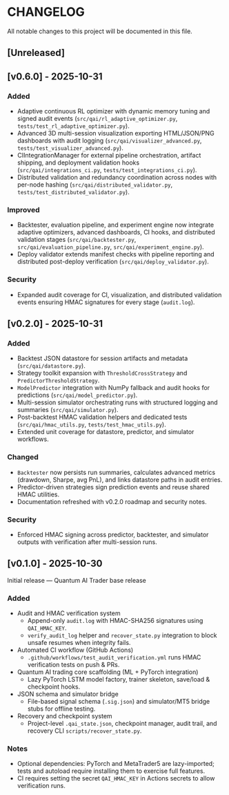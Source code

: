 # CHANGELOG

All notable changes to this project will be documented in this file.

## [Unreleased]

## [v0.6.0] - 2025-10-31
### Added
- Adaptive continuous RL optimizer with dynamic memory tuning and signed audit events (`src/qai/rl_adaptive_optimizer.py`, `tests/test_rl_adaptive_optimizer.py`).
- Advanced 3D multi-session visualization exporting HTML/JSON/PNG dashboards with audit logging (`src/qai/visualizer_advanced.py`, `tests/test_visualizer_advanced.py`).
- CIIntegrationManager for external pipeline orchestration, artifact shipping, and deployment validation hooks (`src/qai/integrations_ci.py`, `tests/test_integrations_ci.py`).
- Distributed validation and redundancy coordination across nodes with per-node hashing (`src/qai/distributed_validator.py`, `tests/test_distributed_validator.py`).

### Improved
- Backtester, evaluation pipeline, and experiment engine now integrate adaptive optimizers, advanced dashboards, CI hooks, and distributed validation stages (`src/qai/backtester.py`, `src/qai/evaluation_pipeline.py`, `src/qai/experiment_engine.py`).
- Deploy validator extends manifest checks with pipeline reporting and distributed post-deploy verification (`src/qai/deploy_validator.py`).

### Security
- Expanded audit coverage for CI, visualization, and distributed validation events ensuring HMAC signatures for every stage (`audit.log`).

## [v0.2.0] - 2025-10-31
### Added
- Backtest JSON datastore for session artifacts and metadata (`src/qai/datastore.py`).
- Strategy toolkit expansion with `ThresholdCrossStrategy` and `PredictorThresholdStrategy`.
- `ModelPredictor` integration with NumPy fallback and audit hooks for predictions (`src/qai/model_predictor.py`).
- Multi-session simulator orchestrating runs with structured logging and summaries (`src/qai/simulator.py`).
- Post-backtest HMAC validation helpers and dedicated tests (`src/qai/hmac_utils.py`, `tests/test_hmac_utils.py`).
- Extended unit coverage for datastore, predictor, and simulator workflows.

### Changed
- `Backtester` now persists run summaries, calculates advanced metrics (drawdown, Sharpe, avg PnL), and links datastore paths in audit entries.
- Predictor-driven strategies sign prediction events and reuse shared HMAC utilities.
- Documentation refreshed with v0.2.0 roadmap and security notes.

### Security
- Enforced HMAC signing across predictor, backtester, and simulator outputs with verification after multi-session runs.

## [v0.1.0] - 2025-10-30
Initial release — Quantum AI Trader base release

### Added
- Audit and HMAC verification system
  - Append-only `audit.log` with HMAC-SHA256 signatures using `QAI_HMAC_KEY`.
  - `verify_audit_log` helper and `recover_state.py` integration to block unsafe resumes when integrity fails.
- Automated CI workflow (GitHub Actions)
  - `.github/workflows/test_audit_verification.yml` runs HMAC verification tests on push & PRs.
- Quantum AI trading core scaffolding (ML + PyTorch integration)
  - Lazy PyTorch LSTM model factory, trainer skeleton, save/load & checkpoint hooks.
- JSON schema and simulator bridge
  - File-based signal schema (`.sig.json`) and simulator/MT5 bridge stubs for offline testing.
- Recovery and checkpoint system
  - Project-level `.qai_state.json`, checkpoint manager, audit trail, and recovery CLI `scripts/recover_state.py`.

### Notes
- Optional dependencies: PyTorch and MetaTrader5 are lazy-imported; tests and autoload require installing them to exercise full features.
- CI requires setting the secret `QAI_HMAC_KEY` in Actions secrets to allow verification runs.
